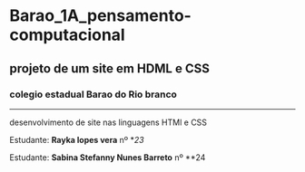 # Barao_1A_pensamento-computacional
## projeto de um site em HDML e CSS

### colegio estadual Barao do Rio branco


---

desenvolvimento de site nas linguagens HTMl e CSS

Estudante: **Rayka lopes vera** nº **23*


Estudante: **Sabina Stefanny Nunes Barreto** nº **24







